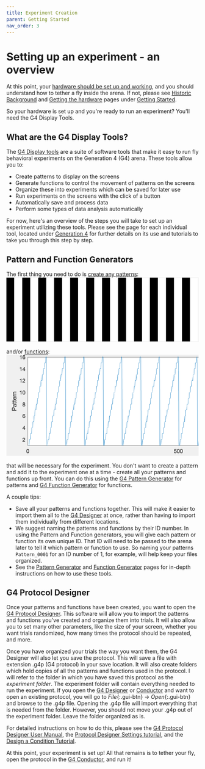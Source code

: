 ```yaml
---
title: Experiment Creation
parent: Getting Started
nav_order: 3
---
```


# Setting up an experiment - an overview

At this point, your [hardware should be set up and working](../../../docs/gs_getting-hardware.md), and you should understand how to tether a fly inside the arena. If not, please see [Historic Background](../../../docs/gs_historic-background.md) and [Getting the hardware](../../../docs/gs_getting-hardware.md) pages under [Getting Started](../../../docs/getting-started.md).

So your hardware is set up and you're ready to run an experiment? You'll need the G4 Display Tools.

## What are the G4 Display Tools?

The [G4 Display tools](../../../docs/G4-index.md#Display-Tools) are a suite of software tools that make it easy to run fly behavioral experiments on the Generation 4 (G4) arena. These tools allow you to:

- Create patterns to display on the screens
- Generate functions to control the movement of patterns on the screens
- Organize these into experiments which can be saved for later use
- Run experiments on the screens with the click of a button
- Automatically save and process data
- Perform some types of data analysis automatically

For now, here's an overview of the steps you will take to set up an experiment utilizing these tools. Please see the page for each individual tool, located under [Generation 4](../../../docs/G4-index.md) for further details on its use and tutorials to take you through this step by step.

## Pattern and Function Generators

The first thing you need to do is [create any patterns](pattern-generator.md):
![pattern](assets/Pattern.png)

and/or [functions](function-generator.md):
![function](assets/function_sawtooth.png)

that will be necessary for the experiment. You don't want to create a pattern and add it to the experiment one at a time - create all your patterns and functions up front. You can do this using the [G4 Pattern Generator](pattern-generator.md) for patterns and [G4 Function Generator](function-generator.md) for functions.

A couple tips:

- Save all your patterns and functions together. This will make it easier to import them all to the [G4 Designer](G4_Designer_Manual.md) at once, rather than having to import them individually from different locations.
- We suggest naming the patterns and functions by their ID number. In using the Pattern and Function generators, you will give each pattern or function its own unique ID. That ID will need to be passed to the arena later to tell it which pattern or function to use. So naming your patterns `Pattern_0001` for an ID number of 1, for example, will help keep your files organized.
- See the [Pattern Generator](pattern-generator.md) and [Function Generator](function-generator.md) pages for in-depth instructions on how to use these tools.

## G4 Protocol Designer

Once your patterns and functions have been created, you want to open the [G4 Protocol Designer](G4_Designer_Manual.md). This software will allow you to import the patterns and functions you've created and organize them into trials. It will also allow you to set many other parameters, like the size of your screen, whether you want trials randomized, how many times the protocol should be repeated, and more.

Once you have organized your trials the way you want them, the G4 Designer will also let you save the protocol. This will save a file with extension .g4p (G4 protocol) in your save location. It will also create folders which hold copies of all the patterns and functions used in the protocol. I will refer to the folder in which you have saved this protocol as the *experiment folder*. The experiment folder will contain everything needed to run the experiment. If you open the [G4 Designer](G4_Designer_Manual.md) or [Conductor](G4_Conductor_Manual.md) and want to open an existing protocol, you will go to *File*{:.gui-btn} → *Open*{:.gui-btn} and browse to the .g4p file. Opening the .g4p file will import everything that is needed from the folder. However, you should not move your .g4p out of the experiment folder. Leave the folder organized as is.

For detailed instructions on how to do this, please see the [G4 Protocol Designer User Manual](G4_Designer_Manual.md), the [Protocol Designer Settings tutorial](tut_prot_configure-settings.md), and the [Design a Condition Tutorial](tut_prot_create-condition.md).

At this point, your experiment is set up! All that remains is to tether your fly, open the protocol in the [G4 Conductor](G4_Conductor_Manual.md), and run it!
